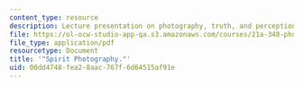 ```yaml
---
content_type: resource
description: Lecture presentation on photography, truth, and perception.
file: https://ol-ocw-studio-app-qa.s3.amazonaws.com/courses/21a-348-photography-and-truth-spring-2008/00dd4748fea28aac767f6d64515af91e_MIT21A_348S08_spirits.pdf
file_type: application/pdf
resourcetype: Document
title: '"Spirit Photography."'
uid: 00dd4748-fea2-8aac-767f-6d64515af91e
---
```

